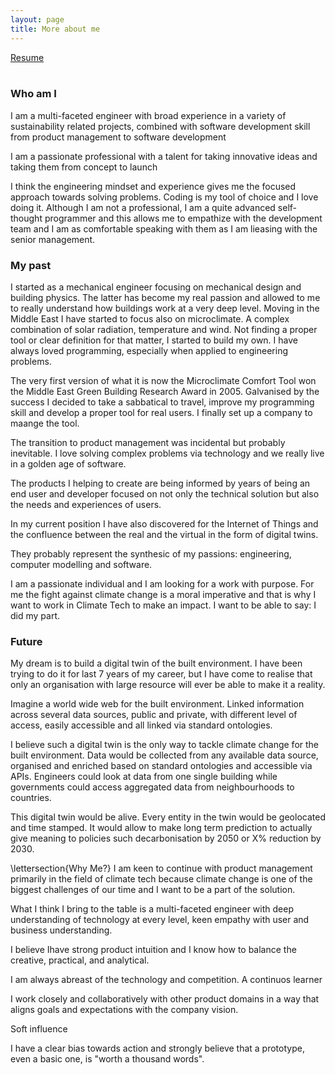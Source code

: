 ```yaml
---
layout: page
title: More about me
---
```


<div>
    <a href="/assets/images/resume.pdf"
        class="button is-rounded is-uppercase has-text-weight-normal is-black is-outlined">Resume</a>
</div>
<br>

### Who am I
I am a multi-faceted engineer with broad experience in a variety of sustainability related projects, combined with software development skill from product management to software development

I am a passionate professional with a talent for taking innovative ideas and taking them from concept to launch 

I think the engineering mindset and experience gives me the focused approach towards solving problems. Coding is my tool of choice and I love doing it. Although I am not a professional, I am a quite advanced self-thought programmer and this allows me to empathize with the development team and I am as comfortable speaking with them as I am lieasing with the senior management.

### My past

I started as a mechanical engineer focusing on mechanical design and building physics. The latter has become my real passion and allowed to me to really understand how buildings work at a very deep level. Moving in the Middle East I have started to focus also on microclimate. A complex combination of solar radiation, temperature and wind. Not finding a proper tool or clear definition for that matter, I started to build my own. I have always loved programming, especially when applied to engineering problems. 

The very first version of what it is now the Microclimate Comfort Tool won the Middle East Green Building Research Award in 2005. Galvanised by the success I decided to take a sabbatical to travel, improve my programming skill and develop a proper tool for real users. I finally set up a company to maange the tool.

The transition to product management was incidental but probably inevitable. I love solving complex problems via technology and we really live in a golden age of software.

The products I helping to create are being informed by years of being an end user and developer focused on not only the technical solution but also the needs and experiences of users. 

In my current position I have also discovered for the Internet of Things and the confluence between the real and the virtual in the form of digital twins. 

They probably represent the synthesic of my passions: engineering, computer modelling and software.

I am a passionate individual and I am looking for a work with purpose. For me the fight against climate change is a moral imperative and that is why I want to work in Climate Tech to make an impact. I want to be able to say: I did my part.

### Future
My dream is to build a digital twin of the built environment. I have been trying to do it for last 7 years of my career, but I have come to realise that only an organisation with large resource will ever be able to make it a reality.

Imagine a world wide web for the built environment. Linked information across several data sources, public and private, with different level of access, easily accessible and all linked via standard ontologies.

I believe such a digital twin is the only way to tackle climate change for the built environment. Data would be collected from any available data source, organised and enriched based on standard ontologies and accessible via APIs. Engineers could look at data from one single building while governments could access aggregated data from neighbourhoods to countries. 

This digital twin would be alive. Every entity in the twin would be geolocated and time stamped. It would allow to make long term prediction to actually give meaning to policies such decarbonisation by 2050 or X% reduction by 2030.

\lettersection{Why Me?}
I am keen to continue with product management primarily in the field of climate tech because climate change is one of the biggest challenges of our time and I want to be a part of the solution.

What I think I bring to the table is a multi-faceted engineer with deep understanding of technology at every level, keen empathy with user and business understanding.

I believe Ihave strong product intuition and I know how to balance the creative, practical, and analytical. 

I am always abreast of the technology and competition. A continuos learner

I work closely and collaboratively with other product domains in a way that aligns goals and expectations with the company vision.

Soft influence

I have a clear bias towards action and strongly believe that a prototype, even a basic one, is "worth a thousand words".
